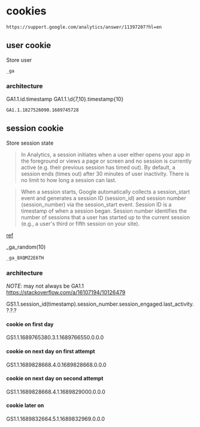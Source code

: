 # cookies

    https://support.google.com/analytics/answer/11397207?hl=en

## user cookie

Store user

`_ga`

### architecture

GA1.1.id.timestamp
GA1.1.\d{7,10}.timestamp{10}

`GA1.1.1827526090.1689745728`

## session cookie

Store session state

> In Analytics, a session initiates when a user either opens your app in the foreground or views a page or screen and no session is currently active (e.g. their previous session has timed out). By default, a session ends (times out) after 30 minutes of user inactivity. There is no limit to how long a session can last.

> When a session starts, Google automatically collects a session_start event and generates a session ID (session_id) and session number (session_number) via the session_start event. Session ID is a timestamp of when a session began. Session number identifies the number of sessions that a user has started up to the current session (e.g., a user's third or fifth session on your site).

[ref](https://support.google.com/analytics/answer/9191807)

\_ga\_random(10)

`_ga_8XQMZ2E6TH`

### architecture

_NOTE_: may not always be GA1.1 https://stackoverflow.com/a/16107194/10126479

GS1.1.session_id(timestamp).session_number.session_engaged.last_activity.?.?.?

#### cookie on first day

GS1.1.1689765380.3.1.1689766550.0.0.0

#### cookie on next day on first attempt

GS1.1.1689828668.4.0.1689828668.0.0.0

#### cookie on next day on second attempt

GS1.1.1689828668.4.1.1689829000.0.0.0

#### cookie later on

GS1.1.1689832664.5.1.1689832969.0.0.0
